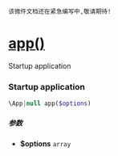     该微件文档还在紧急编写中,敬请期待!
[app()](http://twinh.github.com/widget/api/app)
===============================================

Startup application

### Startup application
```php
\App|null app($options)
```

##### 参数
* **$options** `array` 

